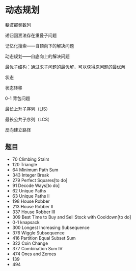 # 动态规划

斐波那契数列

递归回溯法存在重叠子问题

记忆化搜索——自顶向下的解决问题

动态规划——自底向上的解决问题

最优子结构：通过求子问题的最优解，可以获得原问题的最优解

状态

状态转移 

0-1 背包问题

最长上升子序列（LIS）

最长公共子序列（LCS）

反向建立路径

## 题目

* 70 Climbing Stairs
* 120 Triangle
* 64 Minimum Path Sum
* 343 Integer Break
* 279 Perfect Squares[to do]
* 91 Decode Ways[to do]
* 62 Unique Paths
* 63 Unique Paths II
* 198 House Robber
* 213 House Robber II
* 337 House Robber III
* 309 Best Time to Buy and Sell Stock with Cooldown[to do]
* 0-1 knapsack
* 300 Longest Increasing Subsequence
* 376 Wiggle Subsequence 
* 416 Partition Equal Subset Sum
* 322 Coin Change
* 377 Combination Sum IV
* 474 Ones and Zeroes
* 139 
* 494